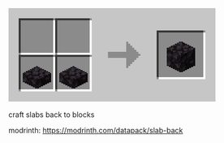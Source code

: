 ![all posseble crafting recepes](https://github.com/Richardternens/slab-back/blob/main/slab%20back.gif?raw=true)


craft slabs back to blocks

modrinth:
https://modrinth.com/datapack/slab-back
